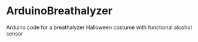 # ArduinoBreathalyzer
Arduino code for a breathalyzer Halloween costume with functional alcohol sensor
